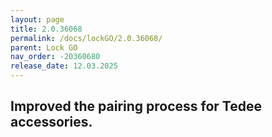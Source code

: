 ```yaml
---
layout: page
title: 2.0.36068
permalink: /docs/lockGO/2.0.36068/
parent: Lock GO
nav_order: -20360680
release_date: 12.03.2025
---
```


## Improved the pairing process for Tedee accessories.

